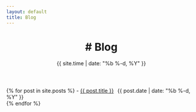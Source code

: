 ```yaml
---
layout: default
title: Blog
---
```

<header class="post-header">
  <h1 class="post-title"># Blog</h1>
  <div class="post-date">{{ site.time | date: "%b %-d, %Y" }}</div>
</header>

<section class="post-content">
{% for post in site.posts %}
- <a href="{{ post.url | relative_url }}">{{ post.title }}</a> <span class="post-date" style="margin-left:6px;">{{ post.date | date: "%b %-d, %Y" }}</span><br/>
{% endfor %}
</section>
